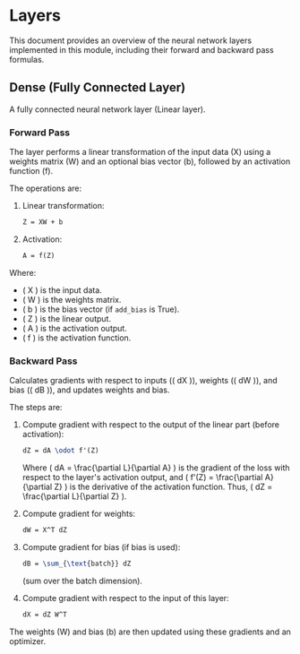 # Layers

This document provides an overview of the neural network layers implemented in this module, including their forward and backward pass formulas.

## Dense (Fully Connected Layer)

A fully connected neural network layer (Linear layer).

### Forward Pass
The layer performs a linear transformation of the input data \(X\) using a weights matrix \(W\) and an optional bias vector \(b\), followed by an activation function \(f\).

The operations are:
1. Linear transformation:
   ```latex
   Z = XW + b
   ```
2. Activation:
   ```latex
   A = f(Z)
   ```
Where:
- \( X \) is the input data.
- \( W \) is the weights matrix.
- \( b \) is the bias vector (if `add_bias` is True).
- \( Z \) is the linear output.
- \( A \) is the activation output.
- \( f \) is the activation function.

### Backward Pass
Calculates gradients with respect to inputs (\( dX \)), weights (\( dW \)), and bias (\( dB \)), and updates weights and bias.

The steps are:
1. Compute gradient with respect to the output of the linear part (before activation):
   ```latex
   dZ = dA \odot f'(Z)
   ```
   Where \( dA = \frac{\partial L}{\partial A} \) is the gradient of the loss with respect to the layer's activation output, and \( f'(Z) = \frac{\partial A}{\partial Z} \) is the derivative of the activation function. Thus, \( dZ = \frac{\partial L}{\partial Z} \).

2. Compute gradient for weights:
   ```latex
   dW = X^T dZ
   ```

3. Compute gradient for bias (if bias is used):
   ```latex
   dB = \sum_{\text{batch}} dZ
   ```
   (sum over the batch dimension).

4. Compute gradient with respect to the input of this layer:
   ```latex
   dX = dZ W^T
   ```

The weights \(W\) and bias \(b\) are then updated using these gradients and an optimizer.
